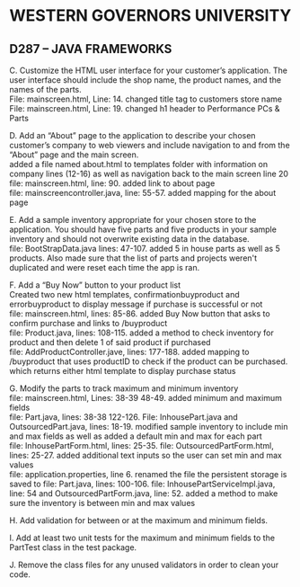 

# WESTERN GOVERNORS UNIVERSITY 
## D287 – JAVA FRAMEWORKS
C.  Customize the HTML user interface for your customer’s application. The user interface should include the shop name, the product names, and the names of the parts.  
File: mainscreen.html, Line: 14. changed title tag to customers store name  
File: mainscreen.html, Line: 19. changed h1 header to Performance PCs & Parts

D.  Add an “About” page to the application to describe your chosen customer’s company to web viewers and include navigation to and from the “About” page and the main screen.  
added a file named about.html to templates folder with information on company lines (12-16) as well as navigation back to the main screen line 20  
file: mainscreen.html, line: 90. added link to about page  
file: mainscreencontroller.java, line: 55-57. added mapping for the about page
 
E.  Add a sample inventory appropriate for your chosen store to the application. You should have five parts and five products in your sample inventory and should not overwrite existing data in the database.  
file: BootStrapData.java lines: 47-107. added 5 in house parts as well as 5 products. Also made sure that the list of parts and projects weren't duplicated and were reset each time the app is ran.

F.  Add a “Buy Now” button to your product list  
Created two new html templates, confirmationbuyproduct and errorbuyproduct to display message if purchase is successful or not  
file: mainscreen.html, lines: 85-86. added Buy Now button that asks to confirm purchase and links to /buyproduct  
file: Product.java, lines: 108-115. added a method to check inventory for product and then delete 1 of said product if purchased  
file: AddProductController.jave, lines: 177-188. added mapping to /buyproduct that uses productID to check if the product can be purchased. which returns either html template to display purchase status

G.  Modify the parts to track maximum and minimum inventory  
file: mainscreen.html, Lines: 38-39 48-49. added minimum and maximum fields  
file: Part.java, lines: 38-38 122-126. File: InhousePart.java and OutsourcedPart.java, lines: 18-19. modified sample inventory to include min and max fields as well as added a default min and max for each part  
file: InhousePartForm.html, lines: 25-35. file: OutsourcedPartForm.html, lines: 25-27. added additional text inputs so the user can set min and max values  
file: application.properties, line 6. renamed the file the persistent storage is saved to
file: Part.java, lines: 100-106. file: InhousePartServiceImpl.java, line: 54 and OutsourcedPartForm.java, line: 52. added a method to make sure the inventory is between min and max values

H.  Add validation for between or at the maximum and minimum fields.  


I.  Add at least two unit tests for the maximum and minimum fields to the PartTest class in the test package.  


J.  Remove the class files for any unused validators in order to clean your code.
